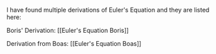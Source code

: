 I have found multiple derivations of Euler's Equation and they are listed here:

Boris' Derivation:
[[Euler's Equation Boris]]

Derivation from Boas:
[[Euler's Equation Boas]]


